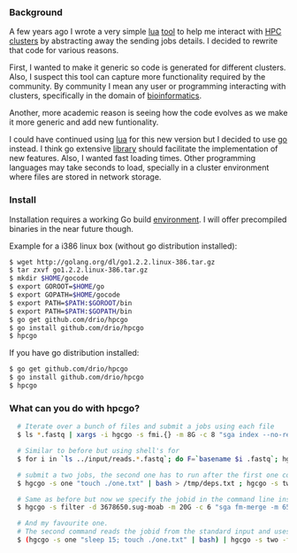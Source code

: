 ### Background

A few years ago I wrote a very simple [lua](http://www.lua.org/)
[tool](https://github.com/drio/drd.bio.toolbox/blob/master/lua/submit.lua) to
help me interact with [HPC clusters](http://en.wikipedia.org/wiki/HPCC) by
abstracting away the sending jobs details. I decided to rewrite that code
for various reasons.

First, I wanted to make it generic so code is generated for different clusters.
Also, I suspect this tool can capture more functionality required by the
community. By community I mean any user or programming interacting with
clusters, specifically in the domain of [bioinformatics](http://biostars.org).

Another, more academic reason is seeing how the code evolves as we make it
more generic and add new funtionality.

I could have continued using [lua](http://www.lua.org/) for this new version
but I decided to use [go](http://golang.org) instead. I think go extensive
[library](http://golang.org/pkg/) should facilitate the implementation of new
features. Also, I wanted fast loading times. Other programming languages may
take seconds to load, specially in a cluster environment where files are stored
in network storage.

### Install

Installation requires a working Go build [environment](http://golang.org/doc/install.html).
I will offer precompiled binaries in the near future though.

Example for a i386 linux box (without go distribution installed):

```sh
$ wget http://golang.org/dl/go1.2.2.linux-386.tar.gz
$ tar zxvf go1.2.2.linux-386.tar.gz
$ mkdir $HOME/gocode
$ export GOROOT=$HOME/go
$ export GOPATH=$HOME/gocode
$ export PATH=$PATH:$GOROOT/bin
$ export PATH=$PATH:$GOPATH/bin
$ go get github.com/drio/hpcgo
$ go install github.com/drio/hpcgo
$ hpcgo
```

If you have go distribution installed:

```sh
$ go get github.com/drio/hpcgo
$ go install github.com/drio/hpcgo
$ hpcgo
```



### What can you do with hpcgo?

```sh
  # Iterate over a bunch of files and submit a jobs using each file
  $ ls *.fastq | xargs -i hgcgo -s fmi.{} -m 8G -c 8 "sga index --no-reverse -d 5000000 -t 8 {}"

  # Similar to before but using shell's for
  $ for i in `ls ../input/reads.*.fastq`; do F=`basename $i .fastq`; hgcgo -s pp.$F "sga preprocess -o $F.pp.fastq --pe-mode 2 $i"; done

  # submit a two jobs, the second one has to run after the first one completes
  $ hgcgo -s one "touch ./one.txt" | bash > /tmp/deps.txt ; hgcgo -s two -f /tmp/deps.txt  "sleep 2;touch ./two.txt" | bash

  # Same as before but now we specify the jobid in the command line instead in a file
  $ hgcgo -s filter -d 3678650.sug-moab -m 20G -c 6 "sga fm-merge -m 65 -t 6 final.filter.pass.fa"

  # And my favourite one.
  # The second command reads the jobid from the standard input and uses it as dep
  $ (hgcgo -s one "sleep 15; touch ./one.txt" | bash) | hgcgo -s two -f -  "sleep 2;touch ./two.txt" | bash
```





